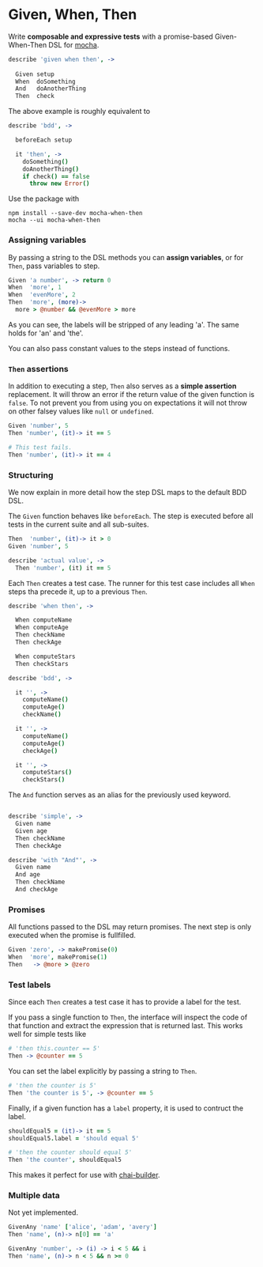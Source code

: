 Given, When, Then
=================

Write **composable and expressive tests** with a promise-based
Given-When-Then DSL for [mocha][].

```coffeescript
describe 'given when then', ->
  
  Given setup
  When  doSomething
  And   doAnotherThing
  Then  check
```

The above example is roughly equivalent to

```coffeescript
describe 'bdd', ->

  beforeEach setup

  it 'then', ->
    doSomething()
    doAnotherThing()
    if check() == false
      throw new Error()
```

Use the package with

```
npm install --save-dev mocha-when-then
mocha --ui mocha-when-then
```

### Assigning variables

By passing a string to the DSL methods you can **assign variables**, or for
`Then`, pass variables to step.

```coffeescript
Given 'a number', -> return 0
When  'more', 1
When  'evenMore', 2
Then  'more', (more)-> 
  more > @number && @evenMore > more
```

As you can see, the labels will be stripped of any leading 'a'. The
same holds for 'an' and 'the'.

You can also pass constant values to the steps instead of functions.


### `Then` assertions

In addition to executing a step, `Then` also serves as a **simple
assertion** replacement. It will throw an error if the return value of
the given function is `false`. To not prevent you from using you on
expectations it will not throw on other falsey values like `null` or
`undefined`.

```coffeescript
Given 'number', 5
Then 'number', (it)-> it == 5

# This test fails.
Then 'number', (it)-> it == 4
```


### Structuring

We now explain in more detail how the step DSL maps to the default BDD
DSL.

The `Given` function behaves like `beforeEach`. The step is executed
before all tests in the current suite and all sub-suites.

```coffeescript
Then  'number', (it)-> it > 0
Given 'number', 5

describe 'actual value', ->
  Then 'number', (it) it == 5
```

Each `Then` creates a test case. The runner for this test case includes
all `When` steps tha precede it, up to a previous `Then`.

```coffeescript
describe 'when then', ->

  When computeName
  When computeAge
  Then checkName
  Then checkAge

  When computeStars
  Then checkStars

describe 'bdd', ->

  it '', ->
    computeName()
    computeAge()
    checkName()

  it '', ->
    computeName()
    computeAge()
    checkAge()

  it '', ->
    computeStars()
    checkStars()
```

The `And` function serves as an alias for the previously used keyword.

```coffeescript

describe 'simple', ->
  Given name
  Given age
  Then checkName
  Then checkAge

describe 'with "And"', ->
  Given name
  And age
  Then checkName
  And checkAge
```

### Promises

All functions passed to the DSL may return promises. The next step is
only executed when the promise is fullfilled.

```coffeescript
Given 'zero', -> makePromise(0)
When  'more', makePromise(1)
Then   -> @more > @zero
```


### Test labels

Since each `Then` creates a test case it has to provide a label for the
test.

If you pass a single function to `Then`, the interface will inspect the
code of that function and extract the expression that is returned last.
This works well for simple tests like

```coffeescript
# 'then this.counter == 5'
Then -> @counter == 5
```

You can set the label explicitly by passing a string to `Then`.

```coffeescript
# 'then the counter is 5'
Then 'the counter is 5', -> @counter == 5
```

Finally, if a given function has a `label` property, it is used to
contruct the label.

```coffeescript
shouldEqual5 = (it)-> it == 5
shouldEqual5.label = 'should equal 5'

# 'then the counter should equal 5'
Then 'the counter', shouldEqual5
```

This makes it perfect for use with [chai-builder][].


### Multiple data

Not yet implemented.

```coffeescript
GivenAny 'name' ['alice', 'adam', 'avery']
Then 'name', (n)-> n[0] == 'a'

GivenAny 'number', -> (i) -> i < 5 && i
Then 'name', (n)-> n < 5 && n >= 0
```


[mocha]: http://visionmedia.github.io/mocha/
[chai-builder]: https://github.com/geigerzaehler/chai-builder
